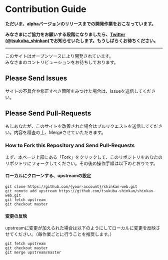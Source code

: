 # Contribution Guide

**ただいま、alphaバージョンのリリースまでの開発作業をおこなっています。**

**みなさまにご協力をお願いする段階になりましたら、[Twitter (@tsukuba_shinkan)](https://twitter.com/tsukuba_shinkan)でお知らせいたします。もうしばらくお待ちください。**

---

このサイトはオープンソースにより開発されています。  
みなさまのコントリビューションをお待ちしております。

## Please Send Issues
サイトの不具合や修正すべき箇所をみつけた場合は、Issueを送信してください。

## Please Send Pull-Requests
もしあなたが、このサイトを改善された場合はプルリクエストを送信してください。内容を精査の上、Mergeさせていただきます。
### How to Fork this Repository and Send Pull-Requests
まず、本ページ上部にある「Fork」をクリックして、このリポジトリをあなたのリポジトリにフォークしてください。その後の操作手順は以下のとおりです。

#### ローカルにクローンする、upstreamの設定
```console
git clone https://github.com/{your-account}/shinkan-web.git
git remote add upstream https://github.com/tsukuba-shinkan/shinkan-web.git
git fetch upstream
git checkout master
```

#### 変更の反映
upstreamに変更が加えられた場合は以下のようにしてローカルに変更を反映させてください。（毎作業ごとに行うことを推奨します。）
```console
git fetch upstream
git checkout master
git merge upstream/master
```
